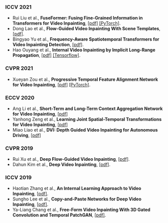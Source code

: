### ICCV 2021

* Rui Liu et al., **FuseFormer: Fusing Fine-Grained Information in Transformers for Video Inpainting**, [[pdf]](https://arxiv.org/abs/2109.02974) [[PyTorch]](https://github.com/ruiliu-ai/FuseFormer).
* Dong Lao et al., **Flow-Guided Video Inpainting With Scene Templates**, [[pdf]](https://arxiv.org/abs/2108.12845).
* Bingyao Yu et al., **Frequency-Aware Spatiotemporal Transformers for Video Inpainting Detection**, [[pdf]](https://openaccess.thecvf.com/content/ICCV2021/papers/Yu_Frequency-Aware_Spatiotemporal_Transformers_for_Video_Inpainting_Detection_ICCV_2021_paper.pdf).
* Hao Ouyang et al., **Internal Video Inpainting by Implicit Long-Range Propagation**, [[pdf]](https://arxiv.org/abs/2108.01912) [[Tensorflow]](https://github.com/Tengfei-Wang/Implicit-Internal-Video-Inpainting).

### CVPR 2021

* Xueyan Zou et al., **Progressive Temporal Feature Alignment Network for Video Inpainting**, [[pdf]](https://arxiv.org/abs/2104.03507) [[PyTorch]](https://github.com/MaureenZOU/TSAM).

### ECCV 2020

* Ang Li et al., **Short-Term and Long-Term Context Aggregation Network for Video Inpainting**, [[pdf\]](https://www.ecva.net/papers/eccv_2020/papers_ECCV/papers/123490698.pdf)
* Yanhong Zeng et al., **Learning Joint Spatial-Temporal Transformations for Video Inpainting**,  [[pdf\]](https://www.ecva.net/papers/eccv_2020/papers_ECCV/papers/123610511.pdf)
* Miao Liao et al., **DVI: Depth Guided Video Inpainting for Autonomous Driving**, [[pdf\]](https://www.ecva.net/papers/eccv_2020/papers_ECCV/papers/123660001.pdf)

### CVPR 2019

* Rui Xu et al., **Deep Flow-Guided Video Inpainting**, [[pdf\]](http://openaccess.thecvf.com/content_CVPR_2019/papers/Xu_Deep_Flow-Guided_Video_Inpainting_CVPR_2019_paper.pdf).
* Dahun Kim et al., **Deep Video Inpainting**, [[pdf\]](http://openaccess.thecvf.com/content_CVPR_2019/papers/Kim_Deep_Video_Inpainting_CVPR_2019_paper.pdf).

### ICCV 2019

* Haotian Zhang et al., **An Internal Learning Approach to Video Inpainting**, [[pdf\]](http://openaccess.thecvf.com/content_ICCV_2019/papers/Zhang_An_Internal_Learning_Approach_to_Video_Inpainting_ICCV_2019_paper.pdf).
* Sungho Lee et al., **Copy-and-Paste Networks for Deep Video Inpainting**, [[pdf\]](http://openaccess.thecvf.com/content_ICCV_2019/papers/Lee_Copy-and-Paste_Networks_for_Deep_Video_Inpainting_ICCV_2019_paper.pdf).
* Ya-Liang Chang et al., **Free-Form Video Inpainting With 3D Gated Convolution and Temporal PatchGAN**, [[pdf\]](http://openaccess.thecvf.com/content_ICCV_2019/papers/Chang_Free-Form_Video_Inpainting_With_3D_Gated_Convolution_and_Temporal_PatchGAN_ICCV_2019_paper.pdf).

